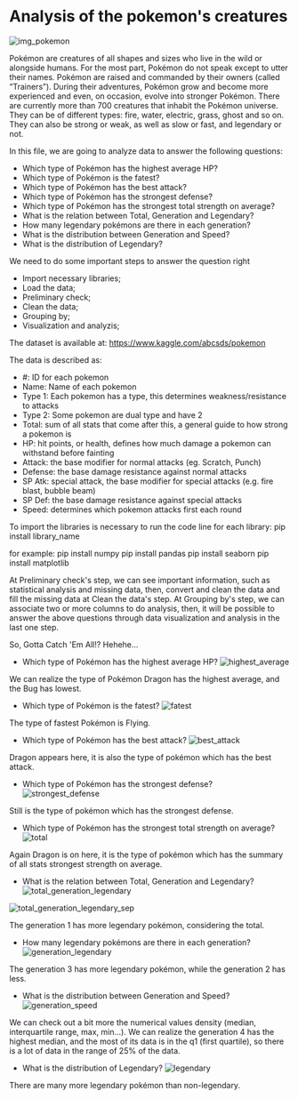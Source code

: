 # Analysis of the pokemon's creatures

![img_pokemon](https://user-images.githubusercontent.com/39379425/152181573-cd65dfa8-6fcf-4179-82a5-4edb592a6d9b.jpg)

Pokémon are creatures of all shapes and sizes who live in the wild or alongside humans. For the most part, Pokémon do not speak except to utter their names. Pokémon are raised and commanded by their owners (called “Trainers”). During their adventures, Pokémon grow and become more experienced and even, on occasion, evolve into stronger Pokémon. There are currently more than 700 creatures that inhabit the Pokémon universe.
They can be of different types: fire, water, electric, grass, ghost and so on. They can also be strong or weak, as well as slow or fast, and legendary or not.

In this file, we are going to analyze data to answer the following questions:

- Which type of Pokémon has the highest average HP?
- Which type of Pokémon is the fatest?
- Which type of Pokémon has the best attack?
- Which type of Pokémon has the strongest defense?
- Which type of Pokémon has the strongest total strength on average?
- What is the relation between Total, Generation and Legendary?
- How many legendary pokémons are there in each generation?
- What is the distribution between Generation and Speed?
- What is the distribution of Legendary?


We need to do some important steps to answer the question right
- Import necessary libraries;
- Load the data;
- Preliminary check;
- Clean the data;
- Grouping by;
- Visualization and analyzis;

The dataset is available at: https://www.kaggle.com/abcsds/pokemon

The data is described as:

- #: ID for each pokemon
- Name: Name of each pokemon
- Type 1: Each pokemon has a type, this determines weakness/resistance to attacks
- Type 2: Some pokemon are dual type and have 2
- Total: sum of all stats that come after this, a general guide to how strong a pokemon is
- HP: hit points, or health, defines how much damage a pokemon can withstand before fainting
- Attack: the base modifier for normal attacks (eg. Scratch, Punch)
- Defense: the base damage resistance against normal attacks
- SP Atk: special attack, the base modifier for special attacks (e.g. fire blast, bubble beam)
- SP Def: the base damage resistance against special attacks
- Speed: determines which pokemon attacks first each round

To import the libraries is necessary to run the code line for each library:
pip install library_name

for example:
pip install numpy
pip install pandas
pip install seaborn
pip install matplotlib

At Preliminary check's step, we can see important information, such as statistical analysis and missing data, then, convert and clean the data and fill the missing data at Clean the data's step.
At Grouping by's step, we can associate two or more columns to do analysis, then, it will be possible to answer the above questions through data visualization and analysis in the last one step.

So, Gotta Catch 'Em All!? Hehehe...

- Which type of Pokémon has the highest average HP?
![highest_average](https://user-images.githubusercontent.com/39379425/152193357-70f90095-3fec-444c-93e5-e01221b39065.jpg)

We can realize the type of Pokémon Dragon has the highest average, and the Bug has lowest.

- Which type of Pokémon is the fatest?
![fatest](https://user-images.githubusercontent.com/39379425/152194203-44eab71c-84d3-4656-8604-d279f28c2fd7.jpg)

The type of fastest Pokémon is Flying.

- Which type of Pokémon has the best attack?
![best_attack](https://user-images.githubusercontent.com/39379425/152195079-820f8603-83d3-4316-a64f-86492d58f8e4.jpg)

Dragon appears here, it is also the type of pokémon which has the best attack.

- Which type of Pokémon has the strongest defense?
![strongest_defense](https://user-images.githubusercontent.com/39379425/152194953-46f59ece-25e6-4bb3-b933-d9e62db9416b.jpg)

Still is the type of pokémon which has the strongest defense.

- Which type of Pokémon has the strongest total strength on average?
![total](https://user-images.githubusercontent.com/39379425/152194839-20a3dd01-75f1-41d6-9f58-d7e2eb6938f5.jpg)

Again Dragon is on here, it is the type of pokémon which has the summary of all stats strongest strength on average.

- What is the relation between Total, Generation and Legendary?
![total_generation_legendary](https://user-images.githubusercontent.com/39379425/152194843-ae17c4da-af2e-43a1-bbfc-447472f341a3.jpg)

![total_generation_legendary_sep](https://user-images.githubusercontent.com/39379425/152194857-1fb578bb-efdb-4cab-b515-a9803aaacb5b.jpg)

The generation 1 has more legendary pokémon, considering the total.

- How many legendary pokémons are there in each generation?
![generation_legendary](https://user-images.githubusercontent.com/39379425/152194833-9dad3407-0152-4141-8367-5942329659bf.jpg)

The generation 3 has more legendary pokémon, while the generation 2 has less.

- What is the distribution between Generation and Speed?
![generation_speed](https://user-images.githubusercontent.com/39379425/152194834-00f9b775-0015-451d-8f47-b321be6a1d7f.jpg)

We can check out a bit more the numerical values density (median, interquartile range, max, min...). We can realize the generation 4 has the highest median, and the most of its data is in the q1 (first quartile), so there is a lot of data in the range of 25% of the data.

- What is the distribution of Legendary?
![legendary](https://user-images.githubusercontent.com/39379425/152194835-24ce2f06-f7e1-4ca1-adde-68730ec00418.jpg)

There are many more legendary pokémon than non-legendary.


















